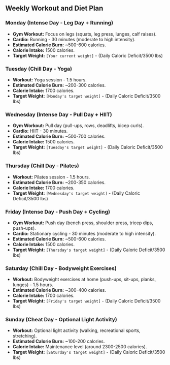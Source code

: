 ## Weekly Workout and Diet Plan

### Monday (Intense Day - Leg Day + Running)
- **Gym Workout:** Focus on legs (squats, leg press, lunges, calf raises).
- **Cardio:** Running - 30 minutes (moderate to high intensity).
- **Estimated Calorie Burn:** ~500-600 calories.
- **Calorie Intake:** 1500 calories.
- **Target Weight:** `[Your current weight]` - (Daily Caloric Deficit/3500 lbs)

### Tuesday (Chill Day - Yoga)
- **Workout:** Yoga session - 1.5 hours.
- **Estimated Calorie Burn:** ~200-300 calories.
- **Calorie Intake:** 1700 calories.
- **Target Weight:** `[Monday's target weight]` - (Daily Caloric Deficit/3500 lbs)

### Wednesday (Intense Day - Pull Day + HIIT)
- **Gym Workout:** Pull day (pull-ups, rows, deadlifts, bicep curls).
- **Cardio:** HIIT - 30 minutes.
- **Estimated Calorie Burn:** ~500-700 calories.
- **Calorie Intake:** 1500 calories.
- **Target Weight:** `[Tuesday's target weight]` - (Daily Caloric Deficit/3500 lbs)

### Thursday (Chill Day - Pilates)
- **Workout:** Pilates session - 1.5 hours.
- **Estimated Calorie Burn:** ~200-350 calories.
- **Calorie Intake:** 1700 calories.
- **Target Weight:** `[Wednesday's target weight]` - (Daily Caloric Deficit/3500 lbs)

### Friday (Intense Day - Push Day + Cycling)
- **Gym Workout:** Push day (bench press, shoulder press, tricep dips, push-ups).
- **Cardio:** Stationary cycling - 30 minutes (moderate to high intensity).
- **Estimated Calorie Burn:** ~500-600 calories.
- **Calorie Intake:** 1500 calories.
- **Target Weight:** `[Thursday's target weight]` - (Daily Caloric Deficit/3500 lbs)

### Saturday (Chill Day - Bodyweight Exercises)
- **Workout:** Bodyweight exercises at home (push-ups, sit-ups, planks, lunges) - 1.5 hours.
- **Estimated Calorie Burn:** ~300-400 calories.
- **Calorie Intake:** 1700 calories.
- **Target Weight:** `[Friday's target weight]` - (Daily Caloric Deficit/3500 lbs)

### Sunday (Cheat Day - Optional Light Activity)
- **Workout:** Optional light activity (walking, recreational sports, stretching).
- **Estimated Calorie Burn:** ~100-200 calories.
- **Calorie Intake:** Maintenance level (around 2300-2500 calories).
- **Target Weight:** `[Saturday's target weight]` - (Daily Caloric Deficit/3500 lbs)
